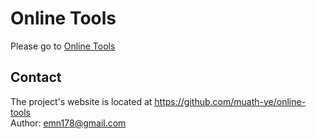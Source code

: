 # Online Tools
Please go to [Online Tools](http://muath-ye.github.io/online-tools/)

## Contact
The project's website is located at https://github.com/muath-ye/online-tools  
Author: emn178@gmail.com
